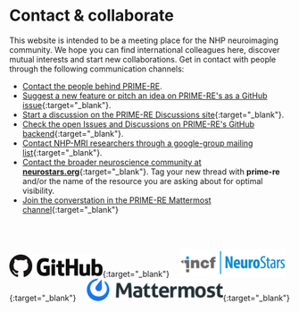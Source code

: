 # Contact & collaborate           

This website is intended to be a meeting place for the NHP neuroimaging community. We hope you can find international colleagues here, discover mutual interests and start new collaborations. Get in contact with people through the following communication channels:

- [Contact the people behind PRIME-RE](https://github.com/PRIME-RE/prime-re.github.io/issues/new?assignees=&labels=Contact&template=contact.md&title=[Contact]:&nbsp;%3Ctopic%3E).    
- [Suggest a new feature or pitch an idea on PRIME-RE's as a GitHub issue](https://github.com/PRIME-RE/prime-re.github.io/issues/new?assignees=&labels=Idea&template=new-ideas.md&title=%5BIdea%5D){:target="_blank"}.    
- [Start a discussion on the PRIME-RE Discussions site](https://github.com/PRIME-RE/prime-re.github.io/discussions){:target="_blank"}.             
- [Check the open Issues and Discussions on PRIME-RE's GitHub backend](https://github.com/PRIME-RE/prime-re.github.io/issues){:target="_blank"}.   
- [Contact NHP-MRI researchers through a google-group mailing list](https://groups.google.com/forum/#!forum/nhp-mri){:target="_blank"}.   
- [Contact the broader neuroscience community at **neurostars.org**](https://neurostars.org/){:target="_blank"}. Tag your new thread with **prime-re** and/or the name of the resource you are asking about for optimal visibility.
- [Join the converstation in the PRIME-RE Mattermost channel](https://mattermost.brainhack.org/brainhack/channels/prime-re){:target="_blank"}     
      
<br />
<br />           
            
[<img src="/images/Github.png" height="40">](https://github.com/PRIME-RE/prime-re.github.io/issues/new?assignees=&labels=Contact&template=contact.md&title=[Contact]:&nbsp;%3Ctopic%3E){:target="_blank"} &nbsp;&nbsp;&nbsp; 
[<img src="/images/incf_neurostars.jpeg" height="50">](https://neurostars.org/){:target="_blank"} &nbsp;&nbsp;&nbsp;
[<img src="/images/Mattermost.png" height="40">](https://mattermost.brainhack.org/brainhack/channels/prime-re){:target="_blank"}
